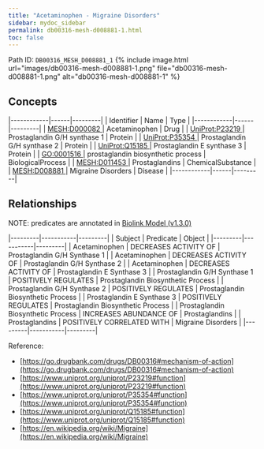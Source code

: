 ```yaml
---
title: "Acetaminophen - Migraine Disorders"
sidebar: mydoc_sidebar
permalink: db00316-mesh-d008881-1.html
toc: false 
---
```



Path ID: `DB00316_MESH_D008881_1`
{% include image.html url="images/db00316-mesh-d008881-1.png" file="db00316-mesh-d008881-1.png" alt="db00316-mesh-d008881-1" %}

## Concepts

|------------|------|---------|
| Identifier | Name | Type    |
|------------|------|---------|
| <a href="https://identifiers.org/MESH:D000082">MESH:D000082 </a> | Acetaminophen | Drug |
| <a href="https://identifiers.org/UniProt:P23219">UniProt:P23219 </a> | Prostaglandin G/H synthase 1 | Protein |
| <a href="https://identifiers.org/UniProt:P35354">UniProt:P35354 </a> | Prostaglandin G/H synthase 2 | Protein |
| <a href="https://identifiers.org/UniProt:Q15185">UniProt:Q15185 </a> | Prostaglandin E synthase 3 | Protein |
| <a href="https://identifiers.org/GO:0001516">GO:0001516 </a> | prostaglandin biosynthetic process | BiologicalProcess |
| <a href="https://identifiers.org/MESH:D011453">MESH:D011453 </a> | Prostaglandins | ChemicalSubstance |
| <a href="https://identifiers.org/MESH:D008881">MESH:D008881 </a> | Migraine Disorders | Disease |
|------------|------|---------|

## Relationships


NOTE: predicates are annotated in <a href="https://github.com/biolink/biolink-model/releases/tag/v1.3.0">Biolink Model (v1.3.0)</a>

|---------|-----------|---------|
| Subject | Predicate | Object  |
|---------|-----------|---------|
| Acetaminophen | DECREASES ACTIVITY OF | Prostaglandin G/H Synthase 1 |
| Acetaminophen | DECREASES ACTIVITY OF | Prostaglandin G/H Synthase 2 |
| Acetaminophen | DECREASES ACTIVITY OF | Prostaglandin E Synthase 3 |
| Prostaglandin G/H Synthase 1 | POSITIVELY REGULATES | Prostaglandin Biosynthetic Process |
| Prostaglandin G/H Synthase 2 | POSITIVELY REGULATES | Prostaglandin Biosynthetic Process |
| Prostaglandin E Synthase 3 | POSITIVELY REGULATES | Prostaglandin Biosynthetic Process |
| Prostaglandin Biosynthetic Process | INCREASES ABUNDANCE OF | Prostaglandins |
| Prostaglandins | POSITIVELY CORRELATED WITH | Migraine Disorders |
|---------|-----------|---------|

Reference: 
  - [https://go.drugbank.com/drugs/DB00316#mechanism-of-action](https://go.drugbank.com/drugs/DB00316#mechanism-of-action)
  - [https://www.uniprot.org/uniprot/P23219#function](https://www.uniprot.org/uniprot/P23219#function)
  - [https://www.uniprot.org/uniprot/P35354#function](https://www.uniprot.org/uniprot/P35354#function)
  - [https://www.uniprot.org/uniprot/Q15185#function](https://www.uniprot.org/uniprot/Q15185#function)
  - [https://en.wikipedia.org/wiki/Migraine](https://en.wikipedia.org/wiki/Migraine)
